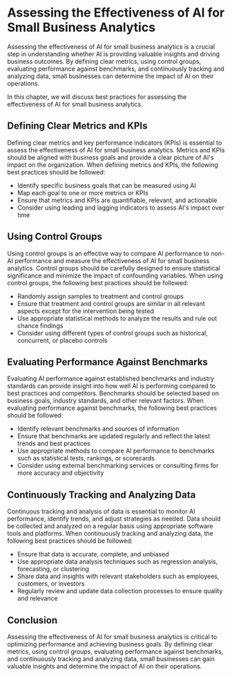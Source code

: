 Assessing the Effectiveness of AI for Small Business Analytics
==========================================================================================================================

Assessing the effectiveness of AI for small business analytics is a crucial step in understanding whether AI is providing valuable insights and driving business outcomes. By defining clear metrics, using control groups, evaluating performance against benchmarks, and continuously tracking and analyzing data, small businesses can determine the impact of AI on their operations.

In this chapter, we will discuss best practices for assessing the effectiveness of AI for small business analytics.

Defining Clear Metrics and KPIs
-------------------------------

Defining clear metrics and key performance indicators (KPIs) is essential to assess the effectiveness of AI for small business analytics. Metrics and KPIs should be aligned with business goals and provide a clear picture of AI's impact on the organization. When defining metrics and KPIs, the following best practices should be followed:

* Identify specific business goals that can be measured using AI
* Map each goal to one or more metrics or KPIs
* Ensure that metrics and KPIs are quantifiable, relevant, and actionable
* Consider using leading and lagging indicators to assess AI's impact over time

Using Control Groups
--------------------

Using control groups is an effective way to compare AI performance to non-AI performance and measure the effectiveness of AI for small business analytics. Control groups should be carefully designed to ensure statistical significance and minimize the impact of confounding variables. When using control groups, the following best practices should be followed:

* Randomly assign samples to treatment and control groups
* Ensure that treatment and control groups are similar in all relevant aspects except for the intervention being tested
* Use appropriate statistical methods to analyze the results and rule out chance findings
* Consider using different types of control groups such as historical, concurrent, or placebo controls

Evaluating Performance Against Benchmarks
-----------------------------------------

Evaluating AI performance against established benchmarks and industry standards can provide insight into how well AI is performing compared to best practices and competitors. Benchmarks should be selected based on business goals, industry standards, and other relevant factors. When evaluating performance against benchmarks, the following best practices should be followed:

* Identify relevant benchmarks and sources of information
* Ensure that benchmarks are updated regularly and reflect the latest trends and best practices
* Use appropriate methods to compare AI performance to benchmarks such as statistical tests, rankings, or scorecards
* Consider using external benchmarking services or consulting firms for more accuracy and objectivity

Continuously Tracking and Analyzing Data
----------------------------------------

Continuous tracking and analysis of data is essential to monitor AI performance, identify trends, and adjust strategies as needed. Data should be collected and analyzed on a regular basis using appropriate software tools and platforms. When continuously tracking and analyzing data, the following best practices should be followed:

* Ensure that data is accurate, complete, and unbiased
* Use appropriate data analysis techniques such as regression analysis, forecasting, or clustering
* Share data and insights with relevant stakeholders such as employees, customers, or investors
* Regularly review and update data collection processes to ensure quality and relevance

Conclusion
----------

Assessing the effectiveness of AI for small business analytics is critical to optimizing performance and achieving business goals. By defining clear metrics, using control groups, evaluating performance against benchmarks, and continuously tracking and analyzing data, small businesses can gain valuable insights and determine the impact of AI on their operations.
